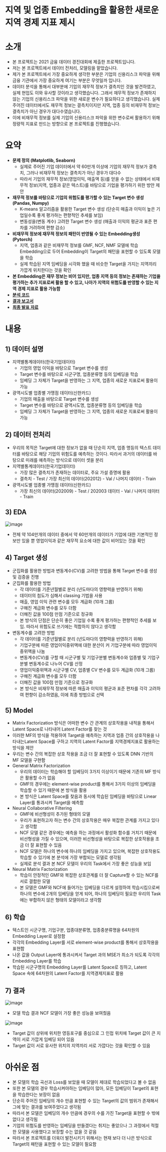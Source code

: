 # 지역 및 업종 Embedding을 활용한 새로운 지역 경제 지표 제시

# 소개
- 본 프로젝트는 2021 금융 데이터 경진대회에 제출한 프로젝트입니다.
- 저는 본 프로젝트에서 데이터 전처리, 모델링을 맡았습니다.
- 제가 본 프로젝트에서 가장 중요하게 생각한 부분은 기업의 신용리스크 파악을 위해 금융 기관에서 가장 중요하게 여기는 부분은 무엇일까 입니다. 
- 데이터 분석을 통해서 대부분에 기업의 재무적 정보가 결측치인 것을 발견하였고, 실제 현업도 이와 유사할 것이라고 생각했습니다. 그래서 재무적 정보가 존재하지 않는 기업의 신용리스크 파악을 위한 새로운 변수가 필요하다고 생각했습니다. 실제 주어진 데이터에서도 재무적 정보는 결측치이지만 지역, 업종 등의 비재무적 정보는 결측치가 아닌 경우가 대다수였습니다.
- 이에 비재무적 정보를 실제 기업의 신용리스크 파악을 위한 변수로써 활용하기 위해 정량적 지표로 만드는 방향으로 본 프로젝트를 진행했습니다.

# 요약
- **문제 정의 (Matplotlib, Seaborn)**
    - 실제로 주어진 기업 데이터에서 약 60만개 이상에 기업의 재무적 정보가 결측치, 그러나 비재무적 정보는 결측치가 아닌 경우가 대다수
    - 따라서 기업의 재무적 정보(영업이익, 매출액 등)를 얻을 수 없는 상태에서 비재무적 정보(지역, 업종과 같은 텍스트)를 바탕으로 기업을 평가하기 위한 방안 제안
- **재무적 정보를 바탕으로 기업의 위험도를 평가할 수 있는 Target 변수 생성 (Pandas, Numpy)**
    - K-means 알고리즘을 활용한 Target 변수 생성 (단순히 매출과 이익이 높은 기업일수록 좋게 평가하는 편향적인 추세를 보임)
    - 변동성을(변동 계수) 고려한 Target 변수 생성 (매출과 이익의 평균과 표준 편차를 거려하여 편향 감소)
- **비재무적 정보에 재무적 정보의 패턴이 반영될 수 있는 Embedding생성 (Pytorch)**
    - 지역, 업종과 같은 비재무적 정보를 GMF, NCF, NMF 모델에 학습 Embedding으로 두어 Embedding이 Target의 패턴을 표현할 수 있도록 모델을 학습
    - 실제 학습된 지역 임베딩을 시각화 했을 때 비슷한 Target을 가지는 지역끼리 가깝게 위치한다는 것을 확인
- **본 Embedding은 재무 정보는 비어 있지만, 업종 지역 등의 정보는 존재하는 기업을 평가하는 추가 지표로써 활용 할 수 있고, 나아가 지역의 위험도를 반영할 수 있는 지역 경제 지표로 활용 가능함**
- **[분석 코드](https://github.com/SeongBeomLEE/Project/blob/main/2021_findata/%EB%B6%84%EC%84%9D%EC%BD%94%EB%93%9C_%EB%B2%94%EB%82%B4%EB%A0%A4%EC%98%A8%EB%8B%A4.ipynb)**
- **[결과 보고서](https://github.com/SeongBeomLEE/Project/blob/main/2021_findata/%EA%B2%B0%EA%B3%BC%EB%B3%B4%EA%B3%A0%EC%84%9C_%EB%B2%94%EB%82%B4%EB%A0%A4%EC%98%A8%EB%8B%A4.pdf)**
- **[최종 발표 자료](https://github.com/SeongBeomLEE/Project/blob/main/2021_findata/%EB%B0%9C%ED%91%9C%EC%9E%90%EB%A3%8C_%EB%B2%94%EB%82%B4%EB%A0%A4%EC%98%A8%EB%8B%A4.pdf)**

# 내용

## 1) 데이터 설명

- 지역별통계데이터(한국기업데이터)
    - 기업의 영업 이익을 바탕으로 Target 변수를 생성
    - Target 변수를 바탕으로 시군구명, 업종분류명 등의 임베딩을 학습
    - 임베딩 그 자체가 Target을 반영하는 그 지역, 업종의 새로운 지표로써 활용이 가능
- 광역시도별 업종별 가맹점 데이터(신한카드)
    - 기업의 매출을 바탕으로 Target 변수를 생성
    - Target 변수를 바탕으로 광역시도명, 업종분류명 등의 임베딩을 학습
    - 임베딩 그 자체가 Target을 반영하는 그 지역, 업종의 새로운 지표로써 활용이 가능

## 2) 데이터 전처리

- 우리의 목적은 Target에 대한 정보가 없을 때 단순히 지역, 업종 명등의 텍스트 데이터를 바탕으로 해당 기업의 위험도를 예측하는 것이다. 따라서 과거의 데이터를 바탕으로 미래를 예측하는 방식으로 데이터 셋을 분리
- 지역별통계데이터(한국기업데이터)
    - 가장 많은 결측치가 존재하는 데이터로, 주요 가설 증명에 활용
    - 결측치 - Test / 가장 최신의 데이터(202012) - Val /  나머지 데이터 - Train
- 광역시도별 업종별 가맹점 데이터(신한카드)
    - 가장 최신의 데이터(202009) - Test / 202003 데이터 - Val / 나머지 데이터 - Train

## 3) EDA

![image](https://user-images.githubusercontent.com/65529313/172417360-e5be060d-c6da-46b8-86fb-335b9752b760.png)

- 전체 약 104만개의 데이터 중에서 약 60만개의 데이터가 기업에 대한 기본적인 정보만 있을 뿐 영업이익과 같은 재무적 요소에 대한 값이 비어있는 것을 확인

## 4) Target 생성

- 군집화를  활용한 방법과 변동계수(CV)를 고려한 방법을 통해 Target 변수를 생성 및 검증을 진행
- 군집화를 활용한 방법
    - 각 데이터를 기준년월별로 분리 (년도마다의 영향력을 반영하기 위해)
    - 데이터의 첨도가 심해서 classing 기법을 사용
    - 매출, 영업 이익 관련 변수를 모두 계급화 (10개 그룹)
    - 구해진 계급화 변수를 모두 더함
    - 더해진 값을 100점 만점 기준으로 정규화
    - 본 방식의 단점은 단순히 좋은 기업일 수록 좋게 평가하는 편향적인 추세를 보임. 따라서 위험도로 쓰기에는 적합하지 않다고 생각함
- 변동계수를 고려한 방법
    - 각 데이터를 기준년월별로 분리 (년도마다의 영향력을 반영하기 위해)
    - 기업구분에 따른 영업이익중위액에 대한 분산이 커 기업구분에 따라 영업이익중위액을 나눔
    - 변동계수(CV)를 구할 때 시군구별 및 기업구분별 변동계수와 업종별 및 기업구분별 변동계수로 나누어 CV를 산정
    - 영업이익중위액과 시군구별 CV, 업종별 CV 변수를 모두 계급화 (10개 그룹)
    - 구해진 계급화 변수를 모두 더함
    - 더해진 값을 100점 만점 기준으로 정규화
    - 본 방식은 비재무적 정보에 따른 매출과 이익의 평균과 표준 편차를 각각 고려하여 편향이 감소하였음, 이에 최종 방법으로 선택

## 5) Model

- Matrix Factorization 방식은 어떠한 변수 간 관계의 상호작용을 내적을 통해서 Latent Space로 나타내어 Latent Factor를 찾는 것
- 이러한 MF의 방식을 적용하여 Target을 예측하는 지역과 업종 간의 상호작용을 나타내는Latent Space를 구하고 지역의 Latent Factor를 지역경제지표로 활용하는 방식을 제안
- 우리는 변수 간의 복잡한 상호 작용을 조금 더 잘 표현할 수 있도록 DNN 기반의 MF 모델을 구현함
- General Matrix Factorization
    - 우리의 데이터는 학습해야 할 임베딩이 3가지 이상이기 때문에 기존의 MF 방식은 활용할 수가 없음
    - GMF의 경우에는 element-wise product를 통해서 3가지 이상의 임베딩을 학습할 수 있기 때문에 본 방식을 활용
    - 본 방식은 Latent Space를 찾음과 동시에 학습된 임베딩을 바탕으로 Linear Layer를 통과시켜 Target을 예측함
- Neural Collaborative Filtering
    - GMF에 비선형성이 추가된 형태의 모델
    - 우리가 표현하고자 하는 변수 간의 상호작용은 매우 복잡한 관계를 가지고 있다고 생각함
    - NCF 모델 같은 경우에는 예측을 하는 과정에서 활성화 함수를 거치기 때문에 비선형성을 가질 수 있으며, 이러한 비선형성을 바탕으로 복잡한 상호작용을 조금 더 잘 표현할 수 있음
    - NCF 모델은 하나의 변수에 하나의 임베딩을 가지고 있으며, 복잡한 상호작용도 학습할 수 있기에 본 분석에 가장 부합되는 모델로 생각됨
    - 실제로 분석 결과 본 NCF 모델이 우리의 Task에서 가장 좋은 성능을 보임
- Neural Matrix Factorization
    - 학습이 안정적인 GMF와 복잡한 상호관계를 더 잘 Capture할 수 있는 NCF를 서로 결합한 모델
    - 본 모델은 GMF와 NCF에 들어가는 임베딩을 다르게 설정하여 학습시킴으로써 하나의 변수에 2개의 임베딩을 얻게 되어, 하나의 임베딩이 필요한 우리의 Task에는 부합하지 않은 형태의 모델이라고 생각함

## 6) 학습

- 텍스트인 시군구명, 기업구분, 업종대분류명, 업종중분류명을 64차원의 Embedding Layer로 설정함
- 각각의 Embedding Layer를 서로 element-wise product를 통해서 상호작용을 표현함
- 나온 값을 Output Layer에 통과시켜서 Target 과의 MSE가 최소가 되도록 각각의 Embedding Layer를 학습
- 학습된 시군구명의 Embedding Layer를 Latent Space로 칭하고, Latent Space 속에 64차원의 Latent Factor를 지역경제지표로 활용

## 7) 결과

![image](https://user-images.githubusercontent.com/65529313/172417443-419c5d0c-df7e-4ca7-a47a-417837ddb590.png)

- 모델 학습 결과 NCF 모델이 가장 좋은 성능을 보여줬음

![image](https://user-images.githubusercontent.com/65529313/172417506-37578e39-74ef-4a33-a93f-0c5fb33086e1.png)

- Target 값이 상위에 위치한 영등포구를 중심으로 그 인접 위치에 Target 값이 큰 지역이 서로 가깝게 임베딩 되어 있음
- Target 값이 서로 유사한 위치의 지역끼리 서로 가깝다는 것을 확인할 수 있음

# 아쉬운 점
- 본 모델의 학습 곡선과 Loss를 보았을 때 모델이 제대로 학습되었다고 볼 수 없음
- 또한 본 모델의 경우 학습시켜야하는 임베딩이 많아, 모든 임베딩이 Target의 표현을 학습한다는 보장이 없음
- 단순히 주어진 임베딩의 개수 만큼 표현할 수 있는 Target의 값의 범위가 존재해서 그에 맞는 결과를 보여주었다고 생각됨
- 따라서 본 모델은 임베딩의 개수 만큼에 경우의 수를 가진 Target을 표현할 수 밖에 없다고 생각됨
- 기업의 위험도를 반영하는 임베딩을 만들겠다는 취지는 좋았으나 그 과정에서 적절한 모델을 사용했다고 보장할 수는 없을 것 같음
- 따라서 본 프로젝트를 더욱더 발전시키기 위해서는 현재 보다 더 나은 방식으로 Target의 패턴을 표현할 수 있는 모델이 필요함
